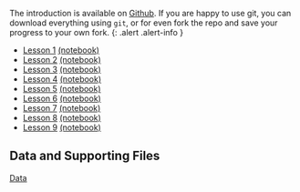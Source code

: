 <!--
.. title: Python Course
.. hidetitle: true
.. slug: course
.. date: 2019-09-03 01:04:08 UTC+01:00
.. tags: 
.. category: 
.. link: 
.. description: 
.. type: text
.. jumbotron: Python Introduction
.. jumbotron_text: An brief introduction targeted at first time users of Python who do not have programming experience.
.. jumbotron_color: #FFE162
-->

The introduction is available on [Github](https://github.com/bashtage/python-introduction).
If you are happy to use git, you can download everything
using `git`, or for even fork the repo and save your progress to your own fork.
{: .alert .alert-info }

* [Lesson 1](/teaching/python/course/lesson-1/) [(notebook)](/files/teaching/python/course/lesson-1.ipynb)
* [Lesson 2](/teaching/python/course/lesson-2/) [(notebook)](/files/teaching/python/course/lesson-2.ipynb)
* [Lesson 3](/teaching/python/course/lesson-3/) [(notebook)](/files/teaching/python/course/lesson-3.ipynb)
* [Lesson 4](/teaching/python/course/lesson-4/) [(notebook)](/files/teaching/python/course/lesson-4.ipynb)
* [Lesson 5](/teaching/python/course/lesson-5/) [(notebook)](/files/teaching/python/course/lesson-5.ipynb)
* [Lesson 6](/teaching/python/course/lesson-6/) [(notebook)](/files/teaching/python/course/lesson-6.ipynb)
* [Lesson 7](/teaching/python/course/lesson-7/) [(notebook)](/files/teaching/python/course/lesson-7.ipynb)
* [Lesson 8](/teaching/python/course/lesson-8/) [(notebook)](/files/teaching/python/course/lesson-8.ipynb)
* [Lesson 9](/teaching/python/course/lesson-9/) [(notebook)](/files/teaching/python/course/lesson-9.ipynb)

## Data and Supporting Files
[Data](/files/teaching/python/course/data.zip) <i class="primary far fa-file-archive"></i>
